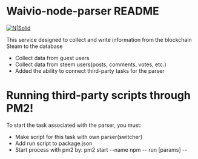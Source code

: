  #  Waivio-node-parser README

[![N|Solid](https://www.waivio.com/images/icons/waivio-logo.svg)](https://www.waivio.com)


This service designed to collect and write information from the blockchain Steam to the database

  - Collect data from guest users
  - Collect data from steem users(posts, comments, votes, etc.)
  - Added the ability to connect third-party tasks for the parser

# Running third-party scripts through PM2!


To start the task associated with the parser, you must:

  - Make script for this task with own parser(switcher)
  - Add run script to package.json 
  - Start process with pm2 by: pm2 start --name <nameOfTask> npm -- run <scriptName> [params] --


